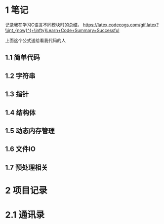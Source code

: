 # 1 笔记

记录我在学习C语言不同模块时的总结。
https://latex.codecogs.com/gif.latex?\\int_{now}^{+\infty}Learn+Code+Summary=Successful



上面这个公式送给看我代码的人



## 1.1 简单代码



## 1.2 字符串



## 1.3 指针



## 1.4 结构体



## 1.5 动态内存管理



## 1.6 文件IO



## 1.7 预处理相关



# 2 项目记录

# 2.1 通讯录

